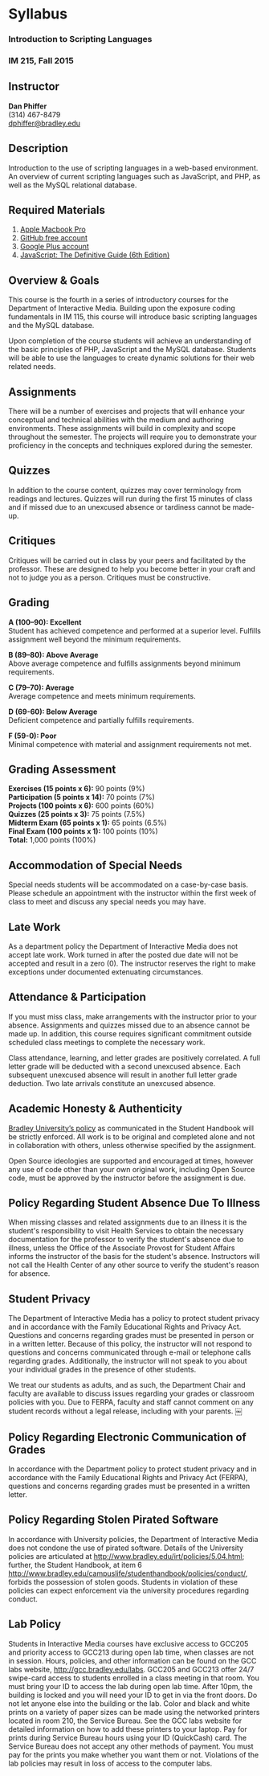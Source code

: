 # Syllabus

### Introduction to Scripting Languages
### IM 215, Fall 2015

## Instructor

__Dan Phiffer__  
(314) 467-8479  
dphiffer@bradley.edu  

## Description

Introduction to the use of scripting languages in a web-based environment. An overview of current scripting languages such as JavaScript, and PHP, as well as the MySQL relational database.

## Required Materials

1. [Apple Macbook Pro](http://www.bradley.edu/academic/colleges/cfa/laptop/)
2. [GitHub free account](https://github.com/)
3. [Google Plus account](https://plus.google.com/)
4. [JavaScript: The Definitive Guide (6th Edition)](http://shop.oreilly.com/product/9780596805531.do)

## Overview & Goals

This course is the fourth in a series of introductory courses for the Department of Interactive Media. Building upon the exposure coding fundamentals in IM 115, this course will introduce basic scripting languages and the MySQL database.

Upon completion of the course students will achieve an understanding of the basic principles of PHP, JavaScript and the MySQL database. Students will be able to use the languages to create dynamic solutions for their web related needs.

## Assignments

There will be a number of exercises and projects that will enhance your conceptual and technical abilities with the medium and authoring environments. These assignments will build in complexity and scope throughout the semester. The projects will require you to demonstrate your proficiency in the concepts and techniques explored during the semester.

## Quizzes

In addition to the course content, quizzes may cover terminology from readings and lectures. Quizzes will run during the first 15 minutes of class and if missed due to an unexcused absence or tardiness cannot be made-up.

## Critiques

Critiques will be carried out in class by your peers and facilitated by the professor. These are designed to help you become better in your craft and not to judge you as a person. Critiques must be constructive.

## Grading

__A (100–90): Excellent__  
Student has achieved competence and performed at a superior level. Fulfills assignment well beyond the minimum requirements.

__B (89–80): Above Average__  
Above average competence and fulfills assignments beyond minimum requirements.

__C (79–70): Average__  
Average competence and meets minimum requirements.

__D (69-60): Below Average__  
Deficient competence and partially fulfills requirements.

__F (59-0): Poor__  
Minimal competence with material and assignment requirements not met.

## Grading Assessment

__Exercises (15 points x 6):__ 90 points (9%)  
__Participation (5 points x 14):__ 70 points (7%)  
__Projects (100 points x 6):__ 600 points (60%)  
__Quizzes (25 points x 3):__ 75 points (7.5%)  
__Midterm Exam (65 points x 1):__ 65 points (6.5%)  
__Final Exam (100 points x 1):__ 100 points (10%)  
__Total:__ 1,000 points (100%)

## Accommodation of Special Needs  

Special needs students will be accommodated on a case-by-case basis. Please schedule an appointment with the instructor within the first week of class to meet and discuss any special needs you may have.

## Late Work

As a department policy the Department of Interactive Media does not accept late work. Work turned in after the posted due date will not be accepted and result in a zero (0). The instructor reserves the right to make exceptions under documented extenuating circumstances.

## Attendance & Participation

If you must miss class, make arrangements with the instructor prior to your absence. Assignments and quizzes missed due to an absence cannot be made up. In addition, this course requires significant commitment outside scheduled class meetings to complete the necessary work.

Class attendance, learning, and letter grades are positively correlated. A full letter grade will be deducted with a second unexcused absence. Each subsequent unexcused absence will result in another full letter grade deduction. Two late arrivals constitute an unexcused absence.

## Academic Honesty & Authenticity

[Bradley University’s policy](http://www.bradley.edu/campuslife/studenthandbook/policies/) as communicated in the Student Handbook will be strictly enforced. All work is to be original and completed alone and not in collaboration with others, unless otherwise specified by the assignment.

Open Source ideologies are supported and encouraged at times, however any use of code other than your own original work, including Open Source code, must be approved by the instructor before the assignment is due.

## Policy Regarding Student Absence Due To Illness

When missing classes and related assignments due to an illness it is the student's responsibility to visit Health Services to obtain the necessary documentation for the professor to verify the student's absence due to illness, unless the Office of the Associate Provost for Student Affairs informs the instructor of the basis for the student's absence. Instructors will not call the Health Center of any other source to verify the student's reason for absence.

## Student Privacy

The Department of Interactive Media has a policy to protect student privacy and in accordance with the Family Educational Rights and Privacy Act. Questions and concerns regarding grades must be presented in person or in a written letter. Because of this policy, the instructor will not respond to questions and concerns communicated through e-mail or telephone calls regarding grades. Additionally, the instructor will not speak to you about your individual grades in the presence of other students.

We treat our students as adults, and as such, the Department Chair and faculty are available to discuss issues regarding your grades or classroom policies with you. Due to FERPA, faculty and staff cannot comment on any student records without a legal release, including with your parents.
￼
## Policy Regarding Electronic Communication of Grades

In accordance with the Department policy to protect student privacy and in accordance with the Family Educational Rights and Privacy Act (FERPA), questions and concerns regarding grades must be presented in a written letter.

## Policy Regarding Stolen Pirated Software

In accordance with University policies, the Department of Interactive Media does not condone the use of pirated software. Details of the University policies are articulated at http://www.bradley.edu/irt/policies/5.04.html; further, the Student Handbook, at item 6 http://www.bradley.edu/campuslife/studenthandbook/policies/conduct/, forbids the possession of stolen goods. Students in violation of these policies can expect enforcement via the university procedures regarding conduct.

## Lab Policy

Students in Interactive Media courses have exclusive access to GCC205 and priority access to GCC213 during open lab time, when classes are not in session. Hours, policies, and other information can be found on the GCC labs website, http://gcc.bradley.edu/labs. GCC205 and GCC213 offer 24/7 swipe-card access to students enrolled in a class meeting in that room. You must bring your ID to access the lab during open lab time. After 10pm, the building is locked and you will need your ID to get in via the front doors. Do not let anyone else into the building or the lab. Color and black and white prints on a variety of paper sizes can be made using the networked printers located in room 210, the Service Bureau. See the GCC labs website for detailed information on how to add these printers to your laptop. Pay for prints during Service Bureau hours using your ID (QuickCash) card. The Service Bureau does not accept any other methods of payment. You must pay for the prints you make whether you want them or not. Violations of the lab policies may result in loss of access to the computer labs.
